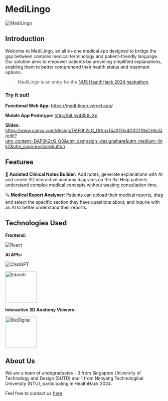 # MediLingo

![MediLingo](https://github.com/rappleit/MediLingo/assets/80181684/4da32eae-6010-4d1d-b9ca-b023a997968e)

## Introduction
Welcome to MediLingo, an all-in-one medical app designed to bridge the gap between complex medical terminology and patient-friendly language. Our solution aims to empower patients by providing simplified explanations, enabling them to better comprehend their health status and treatment options.

> MediLingo is an entry for the [NUS HealthHack 2024 hackathon](https://healthhack.sg/).

### Try it out!

**Functional Web App:** https://medi-lingo.vercel.app/

**Mobile App Prototype:** http://bit.ly/4856LXn

**Slides:** https://www.canva.com/design/DAF6h2cG_G0/nx14JXF0v4G322f9xCHhcQ/edit?utm_content=DAF6h2cG_G0&utm_campaign=designshare&utm_medium=link2&utm_source=sharebutton

## Features

📝 **Assisted Clinical Notes Builder:** Add notes, generate explanations with AI and create 3D interactive anatomy diagrams on the fly! Help patients understand complex medical concepts without wasting consultation time.

🔍 **Medical Report Analyser:** Patients can upload their medical reports, drag and select the specific section they have questions about, and inquire with an AI to better understand their reports.

## Technologies Used

**Frontend:**  

![React](https://img.shields.io/badge/react-%2320232a.svg?style=for-the-badge&logo=react&logoColor=%2361DAFB)

**AI APIs:**

![ChatGPT](https://img.shields.io/badge/chatGPT-74aa9c?style=for-the-badge&logo=openai&logoColor=white)
<div>
    <a href="https://www.edenai.co/">
    <img src="https://encrypted-tbn0.gstatic.com/images?q=tbn:ANd9GcRlTfhI7k4FvDQWxDaDKKXu68jHMiMfvEdisGJR3FCYsQ&s" alt="EdenAI" title="EdenAI" width="100">
</a>
</div>


**Interactive 3D Anatomy Viewers:**
<div >
    <a href="https://www.biodigital.com/">
    <img src="https://encrypted-tbn0.gstatic.com/images?q=tbn:ANd9GcQMQjcXJOD8wITcobg2XZUGYFmhJ04mNclrU3-leW8mUw&s" alt="BioDigital" title="BioDigital" width="100">
</a>
</div>

## About Us

We are a team of undegraduates - 3 from Singapore University of Technology and Design (SUTD) and 1 from Nanyang Technological University (NTU), participating in HealthHack 2024. 

Feel free to contact us [here](mailto:rachel.limre03@gmail.com).
